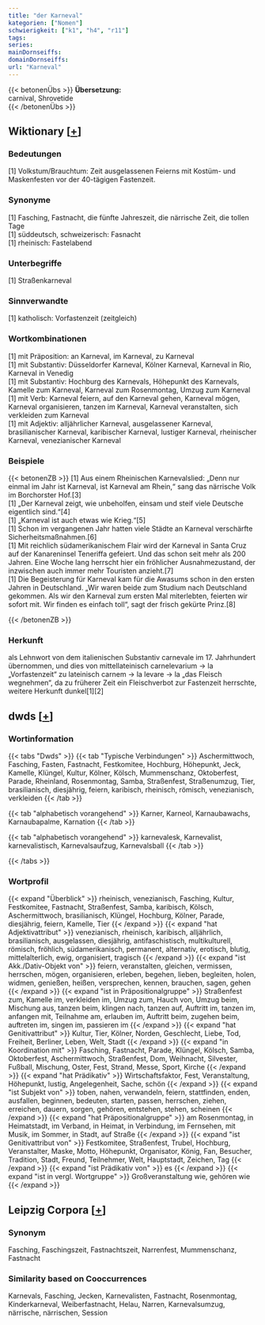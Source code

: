 ```yaml
---
title: "der Karneval"
kategorien: ["Nomen"]
schwierigkeit: ["k1", "h4", "r11"]
tags:
series:
mainDornseiffs:
domainDornseiffs:
url: "Karneval"
---
```


{{< betonenÜbs >}}
**Übersetzung:**  
carnival, Shrovetide  
{{< /betonenÜbs >}}

## Wiktionary [[+](https://de.wiktionary.org/wiki/Karneval)]

### Bedeutungen
[1] Volkstum/Brauchtum: Zeit ausgelassenen Feierns mit Kostüm- und Maskenfesten vor der 40-tägigen Fastenzeit.  

### Synonyme
[1] Fasching, Fastnacht, die fünfte Jahreszeit, die närrische Zeit, die tollen Tage  
[1] süddeutsch, schweizerisch:  Fasnacht  
[1] rheinisch: Fastelabend  

### Unterbegriffe
[1] Straßenkarneval  

### Sinnverwandte
[1] katholisch: Vorfastenzeit (zeitgleich)  

### Wortkombinationen
[1] mit Präposition: an Karneval, im Karneval, zu Karneval  
[1] mit Substantiv: Düsseldorfer Karneval, Kölner Karneval, Karneval in Rio, Karneval in Venedig  
[1] mit Substantiv: Hochburg des Karnevals, Höhepunkt des Karnevals, Kamelle zum Karneval, Karneval zum Rosenmontag, Umzug zum Karneval  
[1] mit Verb: Karneval feiern, auf den Karneval gehen, Karneval mögen, Karneval organisieren, tanzen im Karneval, Karneval veranstalten, sich verkleiden zum Karneval  
[1] mit Adjektiv: alljährlicher Karneval, ausgelassener Karneval, brasilianischer Karneval, karibischer Karneval, lustiger Karneval, rheinischer Karneval, venezianischer Karneval  

### Beispiele
{{< betonenZB >}}
[1] Aus einem Rheinischen Karnevalslied: „Denn nur einmal im Jahr ist Karneval, ist Karneval am Rhein,“ sang das närrische Volk im Borchorster Hof.[3]  
[1] „Der Karneval zeigt, wie unbeholfen, einsam und steif viele Deutsche eigentlich sind.“[4]  
[1] „Karneval ist auch etwas wie Krieg.“[5]  
[1] Schon im vergangenen Jahr hatten viele Städte an Karneval verschärfte Sicherheitsmaßnahmen.[6]  
[1] Mit reichlich südamerikanischem Flair wird der Karneval in Santa Cruz auf der Kanareninsel Teneriffa gefeiert. Und das schon seit mehr als 200 Jahren. Eine Woche lang herrscht hier ein fröhlicher Ausnahmezustand, der inzwischen auch immer mehr Touristen anzieht.[7]  
[1] Die Begeisterung für Karneval kam für die Awasums schon in den ersten Jahren in Deutschland. „Wir waren beide zum Studium nach Deutschland gekommen. Als wir den Karneval zum ersten Mal miterlebten, feierten wir sofort mit. Wir finden es einfach toll“, sagt der frisch gekürte Prinz.[8]  

{{< /betonenZB >}}
### Herkunft
als Lehnwort von dem italienischen Substantiv carnevale im 17. Jahrhundert übernommen, und dies von mittellateinisch carnelevarium → la „Vorfastenzeit“ zu lateinisch carnem → la levare → la „das Fleisch wegnehmen“, da zu früherer Zeit ein Fleischverbot zur Fastenzeit herrschte, weitere Herkunft dunkel[1][2]  



## dwds [[+](https://www.dwds.de/wb/Karneval)]

### Wortinformation
{{< tabs "Dwds" >}}
{{< tab "Typische Verbindungen" >}}
Aschermittwoch, Fasching, Fasten, Fastnacht, Festkomitee, Hochburg, Höhepunkt, Jeck, Kamelle, Klüngel, Kultur, Kölner, Kölsch, Mummenschanz, Oktoberfest, Parade, Rheinland, Rosenmontag, Samba, Straßenfest, Straßenumzug, Tier, brasilianisch, diesjährig, feiern, karibisch, rheinisch, römisch, venezianisch, verkleiden
{{< /tab >}}

{{< tab "alphabetisch vorangehend" >}}
Karner, Karneol, Karnaubawachs, Karnaubapalme, Karnation
{{< /tab >}}

{{< tab "alphabetisch vorangehend" >}}
karnevalesk, Karnevalist, karnevalistisch, Karnevalsaufzug, Karnevalsball
{{< /tab >}}

{{< /tabs >}}

### Wortprofil
{{< expand "Überblick" >}} rheinisch, venezianisch, Fasching, Kultur, Festkomitee, Fastnacht, Straßenfest, Samba, karibisch, Kölsch, Aschermittwoch, brasilianisch, Klüngel, Hochburg, Kölner, Parade, diesjährig, feiern, Kamelle, Tier {{< /expand >}}
{{< expand "hat Adjektivattribut" >}} venezianisch, rheinisch, karibisch, alljährlich, brasilianisch, ausgelassen, diesjährig, antifaschistisch, multikulturell, römisch, fröhlich, südamerikanisch, permanent, alternativ, erotisch, blutig, mittelalterlich, ewig, organisiert, tragisch {{< /expand >}}
{{< expand "ist Akk./Dativ-Objekt von" >}} feiern, veranstalten, gleichen, vermissen, herrschen, mögen, organisieren, erleben, begehen, lieben, begleiten, holen, widmen, genießen, heißen, versprechen, kennen, brauchen, sagen, gehen {{< /expand >}}
{{< expand "ist in Präpositionalgruppe" >}} Straßenfest zum, Kamelle im, verkleiden im, Umzug zum, Hauch von, Umzug beim, Mischung aus, tanzen beim, klingen nach, tanzen auf, Auftritt im, tanzen im, anfangen mit, Teilnahme am, erlauben im, Auftritt beim, zugehen beim, auftreten im, singen im, passieren im {{< /expand >}}
{{< expand "hat Genitivattribut" >}} Kultur, Tier, Kölner, Norden, Geschlecht, Liebe, Tod, Freiheit, Berliner, Leben, Welt, Stadt {{< /expand >}}
{{< expand "in Koordination mit" >}} Fasching, Fastnacht, Parade, Klüngel, Kölsch, Samba, Oktoberfest, Aschermittwoch, Straßenfest, Dom, Weihnacht, Silvester, Fußball, Mischung, Oster, Fest, Strand, Messe, Sport, Kirche {{< /expand >}}
{{< expand "hat Prädikativ" >}} Wirtschaftsfaktor, Fest, Veranstaltung, Höhepunkt, lustig, Angelegenheit, Sache, schön {{< /expand >}}
{{< expand "ist Subjekt von" >}} toben, nahen, verwandeln, feiern, stattfinden, enden, ausfallen, beginnen, bedeuten, starten, passen, herrschen, ziehen, erreichen, dauern, sorgen, gehören, entstehen, stehen, scheinen {{< /expand >}}
{{< expand "hat Präpositionalgruppe" >}} am Rosenmontag, in Heimatstadt, im Verband, in Heimat, in Verbindung, im Fernsehen, mit Musik, im Sommer, in Stadt, auf Straße {{< /expand >}}
{{< expand "ist Genitivattribut von" >}} Festkomitee, Straßenfest, Trubel, Hochburg, Veranstalter, Maske, Motto, Höhepunkt, Organisator, König, Fan, Besucher, Tradition, Stadt, Freund, Teilnehmer, Welt, Hauptstadt, Zeichen, Tag {{< /expand >}}
{{< expand "ist Prädikativ von" >}} es {{< /expand >}}
{{< expand "ist in vergl. Wortgruppe" >}} Großveranstaltung wie, gehören wie {{< /expand >}}

## Leipzig Corpora [[+](https://corpora.uni-leipzig.de/en/res?word=Karneval&corpusId=deu_newscrawl-public_2018)]


### Synonym
Fasching, Faschingszeit, Fastnachtszeit, Narrenfest, Mummenschanz, Fastnacht


### Similarity based on Cooccurrences
Karnevals, Fasching, Jecken, Karnevalisten, Fastnacht, Rosenmontag, Kinderkarneval, Weiberfastnacht, Helau, Narren, Karnevalsumzug, närrische, närrischen, Session

